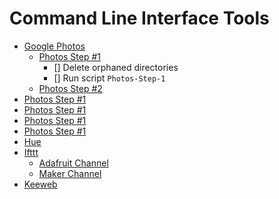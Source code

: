 Command Line Interface Tools
============================
  + [Google Photos](#castnow)
    - [Photos Step #1](#adafruit-channel)
      - [] Delete orphaned directories
      - [] Run script ```Photos-Step-1```
    - [Photos Step #2](#maker-channel)
  + [Photos Step #1](#dropbox-uploader)
  + [Photos Step #1](#drive)
  + [Photos Step #1](#flickr-uploader)
  + [Photos Step #1](#gmusicapi-scripts)
  + [Hue](#hue-cli)
  + [Ifttt](#ifttt)
    - [Adafruit Channel](#adafruit-channel)
    - [Maker Channel](#maker-channel)
  + [Keeweb](#keeweb)

